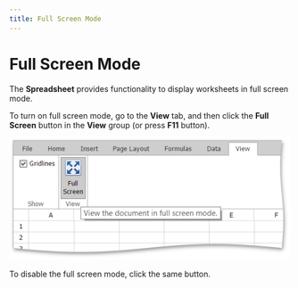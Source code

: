 ```yaml
---
title: Full Screen Mode
---
```

# Full Screen Mode
The **Spreadsheet** provides functionality to display worksheets in full screen mode.

To turn on full screen mode, go to the **View** tab, and then click the **Full Screen** button in the **View** group (or press **F11** button).

![EUD_ASPxSpreadsheet_View_FullScreen](../../../images/img117685.png)

To disable the full screen mode, click the same button.